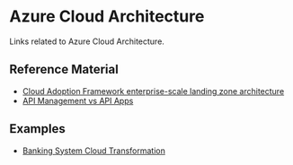 # Azure Cloud Architecture
Links related to Azure Cloud Architecture.

## Reference Material
- [Cloud Adoption Framework enterprise-scale landing zone architecture](https://docs.microsoft.com/en-us/azure/cloud-adoption-framework/ready/enterprise-scale/architecture)
- [API Management vs API Apps](http://theazurecoach.com/2015/11/api-management-vs-api-apps-2/)

## Examples
- [Banking System Cloud Transformation](https://docs.microsoft.com/en-us/azure/architecture/example-scenario/banking/banking-system-cloud-transformation)
